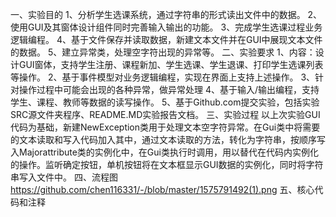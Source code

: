 一、实验目的
1、分析学生选课系统，通过字符串的形式读出文件中的数据。
2、使用GUI及其窗体设计组件同时完善输入输出的功能。
3、完成学生选课过程业务逻辑编程。
4、基于文件保存并读取数据，新建文本文件并在GUI中展现文本文件的数据。
5、建立异常类，处理空字符出现的异常等。
二、实验要求
1、内容：设计GUI窗体，支持学生注册、课程新加、学生选课、学生退课、打印学生选课列表等操作。 2、基于事件模型对业务逻辑编程，实现在界面上支持上述操作。 3、针对操作过程中可能会出现的各种异常，做异常处理 4、基于输入/输出编程，支持学生、课程、教师等数据的读写操作。 5、基于Github.com提交实验，包括实验SRC源文件夹程序、README.MD实验报告文档。
三、实验过程
以上次实验GUI代码为基础，新建NewException类用于处理文本空字符异常。在Gui类中将需要的文本读取和写入代码加入其中，通过文本读取的方法，转化为字符串，按顺序写入Majorattribute类的实例化中，在Gui类执行时调用，用以替代在代码内实例化的操作。监听确定按钮，单机按钮将在文本框显示GUI数据的实例化，同时将字符串写入文件中。
四、流程图
https://github.com/chen116331/-/blob/master/1575791492(1).png
五、核心代码和注释
